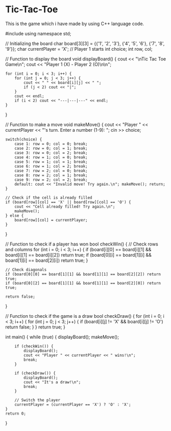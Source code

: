 # Tic-Tac-Toe
This is the game which i have made by using C++ language code.

#include <iostream>
using namespace std;

// Initializing the board
char board[3][3] = {{'1', '2', '3'}, {'4', '5', '6'}, {'7', '8', '9'}};
char currentPlayer = 'X'; // Player 1 starts
int choice;
int row, col;

// Function to display the board
void displayBoard() {
    cout << "\nTic Tac Toe Game\n";
    cout << "Player 1 (X) - Player 2 (O)\n\n";
    
    for (int i = 0; i < 3; i++) {
        for (int j = 0; j < 3; j++) {
            cout << " " << board[i][j] << " ";
            if (j < 2) cout << "|";
        }
        cout << endl;
        if (i < 2) cout << "---|---|---" << endl;
    }
}

// Function to make a move
void makeMove() {
    cout << "Player " << currentPlayer << "'s turn. Enter a number (1-9): ";
    cin >> choice;

    switch(choice) {
        case 1: row = 0; col = 0; break;
        case 2: row = 0; col = 1; break;
        case 3: row = 0; col = 2; break;
        case 4: row = 1; col = 0; break;
        case 5: row = 1; col = 1; break;
        case 6: row = 1; col = 2; break;
        case 7: row = 2; col = 0; break;
        case 8: row = 2; col = 1; break;
        case 9: row = 2; col = 2; break;
        default: cout << "Invalid move! Try again.\n"; makeMove(); return;
    }

    // Check if the cell is already filled
    if (board[row][col] == 'X' || board[row][col] == 'O') {
        cout << "Cell already filled! Try again.\n";
        makeMove();
    } else {
        board[row][col] = currentPlayer;
    }
}

// Function to check if a player has won
bool checkWin() {
    // Check rows and columns
    for (int i = 0; i < 3; i++) {
        if (board[i][0] == board[i][1] && board[i][1] == board[i][2]) return true;
        if (board[0][i] == board[1][i] && board[1][i] == board[2][i]) return true;
    }
    
    // Check diagonals
    if (board[0][0] == board[1][1] && board[1][1] == board[2][2]) return true;
    if (board[0][2] == board[1][1] && board[1][1] == board[2][0]) return true;

    return false;
}

// Function to check if the game is a draw
bool checkDraw() {
    for (int i = 0; i < 3; i++) {
        for (int j = 0; j < 3; j++) {
            if (board[i][j] != 'X' && board[i][j] != 'O') return false;
        }
    }
    return true;
}

int main() {
    while (true) {
        displayBoard();
        makeMove();

        if (checkWin()) {
            displayBoard();
            cout << "Player " << currentPlayer << " wins!\n";
            break;
        }

        if (checkDraw()) {
            displayBoard();
            cout << "It's a draw!\n";
            break;
        }

        // Switch the player
        currentPlayer = (currentPlayer == 'X') ? 'O' : 'X';
    }
    return 0;
}

